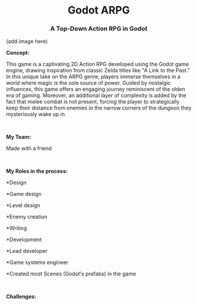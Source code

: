 <h1 align="center">Godot ARPG</h1>
<h3 align="center">A Top-Down Action RPG in Godot</h3>

(add image here)

**Concept:**

This game is a captivating 2D Action RPG developed using the Godot game engine, drawing inspiration from classic Zelda titles like "A Link to the Past." In this unique take on the ARPG genre, players immerse themselves in a world where magic is the sole source of power. Guided by nostalgic influences, this game offers an engaging journey reminiscent of the olden era of gaming. Moreover, an additional layer of complexity is added by the fact that melee combat is not present, forcing the player to strategically keep their distance from enemies in the narrow corners of the dungeon they mysteriously wake up in.

<br>

**My Team:**

Made with a friend

<br>

**My Roles in the process:**

*Design

  *Game design
  
  *Level design
  
  *Enemy creation
  
  *Writing

*Development

  *Lead developer
  
  *Game systems engineer
  
  *Created most Scenes (Godot's prefabs) in the game

<br>

**Challenges:**
